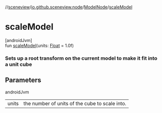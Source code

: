 //[sceneview](../../../index.md)/[io.github.sceneview.node](../index.md)/[ModelNode](index.md)/[scaleModel](scale-model.md)

# scaleModel

[androidJvm]\
fun [scaleModel](scale-model.md)(units: [Float](https://kotlinlang.org/api/latest/jvm/stdlib/kotlin/-float/index.html) = 1.0f)

###  Sets up a root transform on the current model to make it fit into a unit cube

## Parameters

androidJvm

| | |
|---|---|
| units | the number of units of the cube to scale into. |
